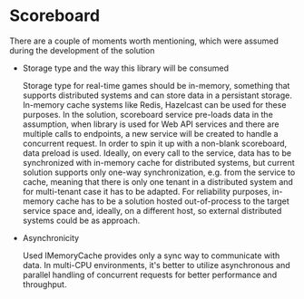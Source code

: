 # Scoreboard

There are a couple of moments worth mentioning, which were assumed during the development of the solution

  - Storage type and the way this library will be consumed

     Storage type for real-time games should be in-memory, something that supports distributed systems and can store data in a persistant storage. In-memory cache systems like Redis, Hazelcast can be used for these purposes.
     In the solution, scoreboard service pre-loads data in the assumption, when library is used for Web API services and there are multiple calls to endpoints, a new service will be created to handle a concurrent request. In order to spin it up with a non-blank scoreboard, data preload is used. Ideally, on every call to the service, data has to be synchronized with in-memory cache for distributed systems, but current solution supports only one-way synchronization, e.g. from the service to cache, meaning that there is only one tenant in a distributed system and for multi-tenant case it has to be adapted.
     For reliability purposes, in-memory cache has to be a solution hosted out-of-process to the target service space and, ideally, on a different host, so external distributed systems could be as approach.

 - Asynchronicity

   Used IMemoryCache provides only a sync way to communicate with data. In multi-CPU environments, it's better to utilize asynchronous and parallel handling of concurrent requests for better performance and throughput.
